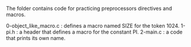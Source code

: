 The folder contains code for practicing preprocessors directives and macros.

0-object_like_macro.c : defines a macro named SIZE for the token 1024.
1-pi.h : a header that defines a macro for the constant PI.
2-main.c : a code that prints its own name.
